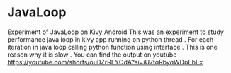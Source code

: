 # JavaLoop
Experiment of JavaLoop on Kivy Android 
This was an experiment to study performance java loop in kivy app running on python thread . 
For each iteration in java loop calling python function using interface . This is one reason why it is slow . 
You can find the output on youtube https://youtube.com/shorts/ou0ZrREYOdA?si=iU7tqRbyqWDpEbEx
